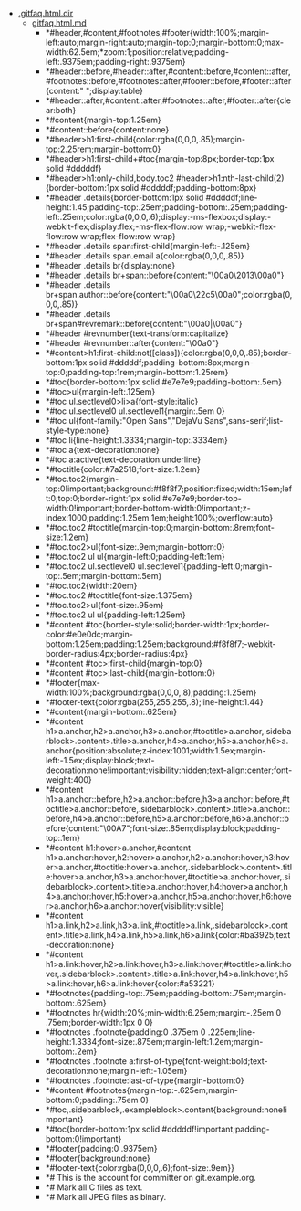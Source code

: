 - <a href = "E:\Node_projects\Node_Way\NBase\_Md\_Index\_Git\content\Docs\C_Program_Files_Git_mingw64_share_doc_git-doc\_src\doc\git-doc_converted\.gitfaq.html.dir\cat..gitfaq.html.dir\dir..gitfaq.html.dir.md">.gitfaq.html.dir</a>
    - <a href = "E:\Node_projects\Node_Way\NBase\_Md\_Index\_Git\content\Docs\C_Program_Files_Git_mingw64_share_doc_git-doc\_src\doc\git-doc_converted\.gitfaq.html.dir\gitfaq.html.md">gitfaq.html.md</a>
        - *#header,#content,#footnotes,#footer{width:100%;margin-left:auto;margin-right:auto;margin-top:0;margin-bottom:0;max-width:62.5em;*zoom:1;position:relative;padding-left:.9375em;padding-right:.9375em}
        - *#header::before,#header::after,#content::before,#content::after,#footnotes::before,#footnotes::after,#footer::before,#footer::after{content:" ";display:table}
        - *#header::after,#content::after,#footnotes::after,#footer::after{clear:both}
        - *#content{margin-top:1.25em}
        - *#content::before{content:none}
        - *#header>h1:first-child{color:rgba(0,0,0,.85);margin-top:2.25rem;margin-bottom:0}
        - *#header>h1:first-child+#toc{margin-top:8px;border-top:1px solid #dddddf}
        - *#header>h1:only-child,body.toc2 #header>h1:nth-last-child(2){border-bottom:1px solid #dddddf;padding-bottom:8px}
        - *#header .details{border-bottom:1px solid #dddddf;line-height:1.45;padding-top:.25em;padding-bottom:.25em;padding-left:.25em;color:rgba(0,0,0,.6);display:-ms-flexbox;display:-webkit-flex;display:flex;-ms-flex-flow:row wrap;-webkit-flex-flow:row wrap;flex-flow:row wrap}
        - *#header .details span:first-child{margin-left:-.125em}
        - *#header .details span.email a{color:rgba(0,0,0,.85)}
        - *#header .details br{display:none}
        - *#header .details br+span::before{content:"\00a0\2013\00a0"}
        - *#header .details br+span.author::before{content:"\00a0\22c5\00a0";color:rgba(0,0,0,.85)}
        - *#header .details br+span#revremark::before{content:"\00a0|\00a0"}
        - *#header #revnumber{text-transform:capitalize}
        - *#header #revnumber::after{content:"\00a0"}
        - *#content>h1:first-child:not([class]){color:rgba(0,0,0,.85);border-bottom:1px solid #dddddf;padding-bottom:8px;margin-top:0;padding-top:1rem;margin-bottom:1.25rem}
        - *#toc{border-bottom:1px solid #e7e7e9;padding-bottom:.5em}
        - *#toc>ul{margin-left:.125em}
        - *#toc ul.sectlevel0>li>a{font-style:italic}
        - *#toc ul.sectlevel0 ul.sectlevel1{margin:.5em 0}
        - *#toc ul{font-family:"Open Sans","DejaVu Sans",sans-serif;list-style-type:none}
        - *#toc li{line-height:1.3334;margin-top:.3334em}
        - *#toc a{text-decoration:none}
        - *#toc a:active{text-decoration:underline}
        - *#toctitle{color:#7a2518;font-size:1.2em}
        - *#toc.toc2{margin-top:0!important;background:#f8f8f7;position:fixed;width:15em;left:0;top:0;border-right:1px solid #e7e7e9;border-top-width:0!important;border-bottom-width:0!important;z-index:1000;padding:1.25em 1em;height:100%;overflow:auto}
        - *#toc.toc2 #toctitle{margin-top:0;margin-bottom:.8rem;font-size:1.2em}
        - *#toc.toc2>ul{font-size:.9em;margin-bottom:0}
        - *#toc.toc2 ul ul{margin-left:0;padding-left:1em}
        - *#toc.toc2 ul.sectlevel0 ul.sectlevel1{padding-left:0;margin-top:.5em;margin-bottom:.5em}
        - *#toc.toc2{width:20em}
        - *#toc.toc2 #toctitle{font-size:1.375em}
        - *#toc.toc2>ul{font-size:.95em}
        - *#toc.toc2 ul ul{padding-left:1.25em}
        - *#content #toc{border-style:solid;border-width:1px;border-color:#e0e0dc;margin-bottom:1.25em;padding:1.25em;background:#f8f8f7;-webkit-border-radius:4px;border-radius:4px}
        - *#content #toc>:first-child{margin-top:0}
        - *#content #toc>:last-child{margin-bottom:0}
        - *#footer{max-width:100%;background:rgba(0,0,0,.8);padding:1.25em}
        - *#footer-text{color:rgba(255,255,255,.8);line-height:1.44}
        - *#content{margin-bottom:.625em}
        - *#content h1>a.anchor,h2>a.anchor,h3>a.anchor,#toctitle>a.anchor,.sidebarblock>.content>.title>a.anchor,h4>a.anchor,h5>a.anchor,h6>a.anchor{position:absolute;z-index:1001;width:1.5ex;margin-left:-1.5ex;display:block;text-decoration:none!important;visibility:hidden;text-align:center;font-weight:400}
        - *#content h1>a.anchor::before,h2>a.anchor::before,h3>a.anchor::before,#toctitle>a.anchor::before,.sidebarblock>.content>.title>a.anchor::before,h4>a.anchor::before,h5>a.anchor::before,h6>a.anchor::before{content:"\00A7";font-size:.85em;display:block;padding-top:.1em}
        - *#content h1:hover>a.anchor,#content h1>a.anchor:hover,h2:hover>a.anchor,h2>a.anchor:hover,h3:hover>a.anchor,#toctitle:hover>a.anchor,.sidebarblock>.content>.title:hover>a.anchor,h3>a.anchor:hover,#toctitle>a.anchor:hover,.sidebarblock>.content>.title>a.anchor:hover,h4:hover>a.anchor,h4>a.anchor:hover,h5:hover>a.anchor,h5>a.anchor:hover,h6:hover>a.anchor,h6>a.anchor:hover{visibility:visible}
        - *#content h1>a.link,h2>a.link,h3>a.link,#toctitle>a.link,.sidebarblock>.content>.title>a.link,h4>a.link,h5>a.link,h6>a.link{color:#ba3925;text-decoration:none}
        - *#content h1>a.link:hover,h2>a.link:hover,h3>a.link:hover,#toctitle>a.link:hover,.sidebarblock>.content>.title>a.link:hover,h4>a.link:hover,h5>a.link:hover,h6>a.link:hover{color:#a53221}
        - *#footnotes{padding-top:.75em;padding-bottom:.75em;margin-bottom:.625em}
        - *#footnotes hr{width:20%;min-width:6.25em;margin:-.25em 0 .75em;border-width:1px 0 0}
        - *#footnotes .footnote{padding:0 .375em 0 .225em;line-height:1.3334;font-size:.875em;margin-left:1.2em;margin-bottom:.2em}
        - *#footnotes .footnote a:first-of-type{font-weight:bold;text-decoration:none;margin-left:-1.05em}
        - *#footnotes .footnote:last-of-type{margin-bottom:0}
        - *#content #footnotes{margin-top:-.625em;margin-bottom:0;padding:.75em 0}
        - *#toc,.sidebarblock,.exampleblock>.content{background:none!important}
        - *#toc{border-bottom:1px solid #dddddf!important;padding-bottom:0!important}
        - *#footer{padding:0 .9375em}
        - *#footer{background:none}
        - *#footer-text{color:rgba(0,0,0,.6);font-size:.9em}}
        - *# This is the account for committer on git.example.org.
        - *# Mark all C files as text.
        - *# Mark all JPEG files as binary.
